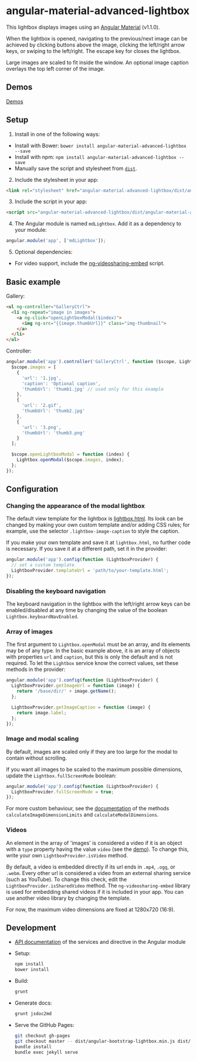 # angular-material-advanced-lightbox

This lightbox displays images using an [Angular Material](https://material.angularjs.org/1.1.0/) (v1.1.0).

When the lightbox is opened, navigating to the previous/next image can be achieved by clicking buttons above the image, clicking the left/right arrow keys, or swiping to the left/right. The escape key for closes the lightbox.

Large images are scaled to fit inside the window. An optional image caption overlays the top left corner of the image.

## Demos

[Demos](http://flofie.github.io/angular-material-advanced-lightbox/)

## Setup

1. Install in one of the following ways:

  * Install with Bower: `bower install angular-material-advanced-lightbox --save`
  * Install with npm: `npm install angular-material-advanced-lightbox --save`
  * Manually save the script and stylesheet from [`dist`](dist).

2. Include the stylesheet in your app:

  ```html
  <link rel="stylesheet" href="angular-material-advanced-lightbox/dist/angular-material-advanced-lightbox.css">
  ```

3. Include the script in your app:

  ```html
  <script src="angular-material-advanced-lightbox/dist/angular-material-advanced-lightbox.js"></script>
  ```

4. The Angular module is named `mdLightbox`. Add it as a dependency to your module:

  ```js
  angular.module('app', ['mdLightbox']);
  ```

5. Optional dependencies:

  * For video support, include the [ng-videosharing-embed](https://github.com/erost/ng-videosharing-embed) script.

## Basic example

Gallery:

```html
<ul ng-controller="GalleryCtrl">
  <li ng-repeat="image in images">
    <a ng-click="openLightboxModal($index)">
      <img ng-src="{{image.thumbUrl}}" class="img-thumbnail">
    </a>
  </li>
</ul>
```

Controller:

```js
angular.module('app').controller('GalleryCtrl', function ($scope, Lightbox) {
  $scope.images = [
    {
      'url': '1.jpg',
      'caption': 'Optional caption',
      'thumbUrl': 'thumb1.jpg' // used only for this example
    },
    {
      'url': '2.gif',
      'thumbUrl': 'thumb2.jpg'
    },
    {
      'url': '3.png',
      'thumbUrl': 'thumb3.png'
    }
  ];

  $scope.openLightboxModal = function (index) {
    Lightbox.openModal($scope.images, index);
  };
});
```

## Configuration

### Changing the appearance of the modal lightbox

The default view template for the lightbox is [lightbox.html](src/lightbox.html). Its look can be changed by making your own custom template and/or adding CSS rules; for example, use the selector `.lightbox-image-caption` to style the caption.

If you make your own template and save it at `lightbox.html`, no further code is necessary. If you save it at a different path, set it in the provider:

```js
angular.module('app').config(function (LightboxProvider) {
  // set a custom template
  LightboxProvider.templateUrl = 'path/to/your-template.html';
});
```

### Disabling the keyboard navigation

The keyboard navigation in the lightbox with the left/right arrow keys can be enabled/disabled at any time by changing the value of the boolean `Lightbox.keyboardNavEnabled`.

### Array of images

The first argument to `Lightbox.openModal` must be an array, and its elements may be of any type. In the basic example above, it is an array of objects with properties `url` and `caption`, but this is only the default and is not required. To let the `Lightbox` service know the correct values, set these methods in the provider:

```js
angular.module('app').config(function (LightboxProvider) {
  LightboxProvider.getImageUrl = function (image) {
    return '/base/dir/' + image.getName();
  };

  LightboxProvider.getImageCaption = function (image) {
    return image.label;
  };
});
```

### Image and modal scaling

By default, images are scaled only if they are too large for the modal to contain without scrolling.

If you want all images to be scaled to the maximum possible dimensions, update the `Lightbox.fullScreenMode` boolean:

```js
angular.module('app').config(function (LightboxProvider) {
  LightboxProvider.fullScreenMode = true;
});
```

For more custom behaviour, see the [documentation](src/lightbox-service.js) of the methods `calculateImageDimensionLimits` and `calculateModalDimensions`.

### Videos

An element in the array of 'images' is considered a video if it is an object with a `type` property having the value `video` (see the [demo](http://compact.github.io/angular-bootstrap-lightbox/demo5/index.html)). To change this, write your own `LightboxProvider.isVideo` method.

By default, a video is embedded directly if its url ends in `.mp4`, `.ogg`, or `.webm`. Every other url is considered a video from an external sharing service (such as YouTube). To change this check, edit the `LightboxProvider.isSharedVideo` method. The `ng-videosharing-embed` library is used for embedding shared videos if it is included in your app. You can use another video library by changing the template.

For now, the maximum video dimensions are fixed at 1280x720 (16:9).

## Development

* [API documentation](api.md) of the services and directive in the Angular module

* Setup:

  ```sh
  npm install
  bower install
  ```

* Build:

  ```sh
  grunt
  ```

* Generate docs:

  ```sh
  grunt jsdoc2md
  ```

* Serve the GitHub Pages:

  ```sh
  git checkout gh-pages
  git checkout master -- dist/angular-bootstrap-lightbox.min.js dist/angular-bootstrap-lightbox.min.css
  bundle install
  bundle exec jekyll serve
  ```
